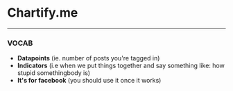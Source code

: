 # Chartify.me

---

### **VOCAB**

- **Datapoints** (ie. number of posts you're tagged in)
- **Indicators** (i.e when we put things together and say something like: how stupid somethingbody is)
- **It's for facebook** (you should use it once it works)